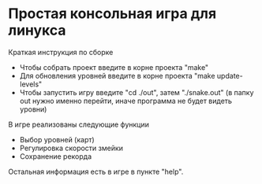 # Простая консольная игра для линукса

Краткая инструкция по сборке
  - Чтобы собрать проект введите в корне проекта "make"
  - Для обновления уровней введите в корне проекта "make update-levels"
  - Чтобы запустить игру введите "cd ./out", затем "./snake.out"
    (в папку out нужно именно перейти, иначе программа не будет видеть уровни)
  
В игре реализованы следующие функции
  - Выбор уровней (карт)
  - Регулировка скорости змейки
  - Сохранение рекорда
  
  Остальная информация есть в игре в пункте "help".
